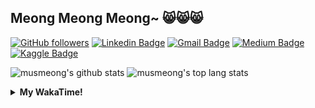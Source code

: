 ## Meong Meong Meong~ 😸😸😸

[![GitHub followers](https://img.shields.io/github/followers/musmeong?label=Follow&style=social)](https://github.com/musmeong/?tab=follow) [![Linkedin Badge](https://img.shields.io/badge/-Muhamad%20Mustain-blue?style=flat-square&logo=Linkedin&logoColor=white&link=https://www.linkedin.com/in/muhamad-mustain/)](https://www.linkedin.com/in/muhamad-mustain/) [![Gmail Badge](https://img.shields.io/badge/-muhmd.mustain@gmail.com-c14438?style=flat-square&logo=Gmail&logoColor=white&link=mailto:muhmd.mustain@gmail.com)](mailto:muhmd.mustain@gmail.com) [![Medium Badge](https://img.shields.io/badge/musmeong-12100E?style=flat-square&logo=medium&logoColor=white&link=https://www.medium.com/musmeong)](https://www.medium.com/musmeong) [![Kaggle Badge](https://img.shields.io/badge/-musmeong-20BEFF?style=flat-square&logo=Kaggle&logoColor=white&link=https://www.kaggle.com/musmeong)](https://www.kaggle.com/musmeong)

![musmeong's github stats](https://github-readme-stats.vercel.app/api?username=musmeong&show_icons=true&theme=tokyonight) 
![musmeong's top lang stats](https://github-readme-stats.vercel.app/api/top-langs/?username=musmeong&show_icons=true&theme=tokyonight&layout=compact&langs_count=10)

<details>
  <summary><b>My WakaTime!</b></summary>
  <br>
  
  <!--START_SECTION:waka-->
![Lines of code](https://img.shields.io/badge/From%20Hello%20World%20I%27ve%20Written-55057%20lines%20of%20code-blue)

**I'm an Early 🐤** 

```text
🌞 Morning    3 commits      ░░░░░░░░░░░░░░░░░░░░░░░░░   2.97% 
🌆 Daytime    64 commits     ███████████████░░░░░░░░░░   63.37% 
🌃 Evening    19 commits     ████░░░░░░░░░░░░░░░░░░░░░   18.81% 
🌙 Night      15 commits     ███░░░░░░░░░░░░░░░░░░░░░░   14.85%

```
📅 **I'm Most Productive on Saturday** 

```text
Monday       11 commits     ██░░░░░░░░░░░░░░░░░░░░░░░   10.89% 
Tuesday      9 commits      ██░░░░░░░░░░░░░░░░░░░░░░░   8.91% 
Wednesday    8 commits      ██░░░░░░░░░░░░░░░░░░░░░░░   7.92% 
Thursday     7 commits      █░░░░░░░░░░░░░░░░░░░░░░░░   6.93% 
Friday       21 commits     █████░░░░░░░░░░░░░░░░░░░░   20.79% 
Saturday     23 commits     █████░░░░░░░░░░░░░░░░░░░░   22.77% 
Sunday       22 commits     █████░░░░░░░░░░░░░░░░░░░░   21.78%

```


📊 **This Week I Spent My Time On** 

```text
⌚︎ Time Zone: Asia/Jakarta

💬 Programming Languages: 
Dart                     1 hr 53 mins        ███████████████████░░░░░░   76.5% 
Other                    32 mins             █████░░░░░░░░░░░░░░░░░░░░   21.67% 
YAML                     2 mins              ░░░░░░░░░░░░░░░░░░░░░░░░░   1.37% 
XML                      0 secs              ░░░░░░░░░░░░░░░░░░░░░░░░░   0.41% 
CSV                      0 secs              ░░░░░░░░░░░░░░░░░░░░░░░░░   0.05%

🔥 Editors: 
Android Studio           1 hr 56 mins        ███████████████████░░░░░░   78.28% 
Excel                    32 mins             █████░░░░░░░░░░░░░░░░░░░░   21.72%

💻 Operating System: 
Windows                  2 hrs 28 mins       █████████████████████████   100.0%

```

**I Mostly Code in Jupyter Notebook** 

```text
Jupyter Notebook         7 repos             ████████████████░░░░░░░░░   63.64% 
Python                   2 repos             ████░░░░░░░░░░░░░░░░░░░░░   18.18% 
JavaScript               1 repo              ██░░░░░░░░░░░░░░░░░░░░░░░   9.09% 
Kotlin                   1 repo              ██░░░░░░░░░░░░░░░░░░░░░░░   9.09%

```



 Last Updated on 04/08/2021
<!--END_SECTION:waka-->
</details>

